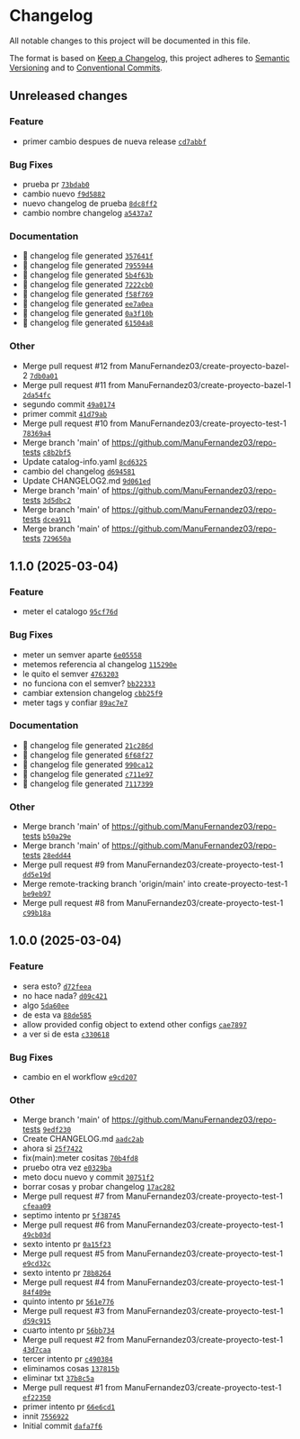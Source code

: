 # Changelog

All notable changes to this project will be documented in this file.

The format is based on [Keep a Changelog](https://keepachangelog.com/en/1.0.0/), this project adheres to [Semantic Versioning](https://semver.org/spec/v2.0.0.html) and to [Conventional Commits](https://www.conventionalcommits.org/en/v1.0.0/).

## Unreleased changes

### Feature
- primer cambio despues de nueva release [`cd7abbf`](https://github.com/ManuFernandez03/repo-tests/commit/cd7abbf)

### Bug Fixes
- prueba pr [`73bdab0`](https://github.com/ManuFernandez03/repo-tests/commit/73bdab0)
- cambio nuevo [`f9d5882`](https://github.com/ManuFernandez03/repo-tests/commit/f9d5882)
- nuevo changelog de prueba [`8dc8ff2`](https://github.com/ManuFernandez03/repo-tests/commit/8dc8ff2)
- cambio nombre changelog [`a5437a7`](https://github.com/ManuFernandez03/repo-tests/commit/a5437a7)

### Documentation
- :robot: changelog file generated [`357641f`](https://github.com/ManuFernandez03/repo-tests/commit/357641f)
- :robot: changelog file generated [`7955944`](https://github.com/ManuFernandez03/repo-tests/commit/7955944)
- :robot: changelog file generated [`5b4f63b`](https://github.com/ManuFernandez03/repo-tests/commit/5b4f63b)
- :robot: changelog file generated [`7222cb0`](https://github.com/ManuFernandez03/repo-tests/commit/7222cb0)
- :robot: changelog file generated [`f58f769`](https://github.com/ManuFernandez03/repo-tests/commit/f58f769)
- :robot: changelog file generated [`ee7a0ea`](https://github.com/ManuFernandez03/repo-tests/commit/ee7a0ea)
- :robot: changelog file generated [`0a3f10b`](https://github.com/ManuFernandez03/repo-tests/commit/0a3f10b)
- :robot: changelog file generated [`61504a8`](https://github.com/ManuFernandez03/repo-tests/commit/61504a8)

### Other
- Merge pull request #12 from ManuFernandez03/create-proyecto-bazel-2 [`7db0a01`](https://github.com/ManuFernandez03/repo-tests/commit/7db0a01)
- Merge pull request #11 from ManuFernandez03/create-proyecto-bazel-1 [`2da54fc`](https://github.com/ManuFernandez03/repo-tests/commit/2da54fc)
- segundo commit [`49a0174`](https://github.com/ManuFernandez03/repo-tests/commit/49a0174)
- primer commit [`41d79ab`](https://github.com/ManuFernandez03/repo-tests/commit/41d79ab)
- Merge pull request #10 from ManuFernandez03/create-proyecto-test-1 [`78369a4`](https://github.com/ManuFernandez03/repo-tests/commit/78369a4)
- Merge branch 'main' of https://github.com/ManuFernandez03/repo-tests [`c8b2bf5`](https://github.com/ManuFernandez03/repo-tests/commit/c8b2bf5)
- Update catalog-info.yaml [`8cd6325`](https://github.com/ManuFernandez03/repo-tests/commit/8cd6325)
- cambio del changelog [`d694581`](https://github.com/ManuFernandez03/repo-tests/commit/d694581)
- Update CHANGELOG2.md [`9d061ed`](https://github.com/ManuFernandez03/repo-tests/commit/9d061ed)
- Merge branch 'main' of https://github.com/ManuFernandez03/repo-tests [`3d5dbc2`](https://github.com/ManuFernandez03/repo-tests/commit/3d5dbc2)
- Merge branch 'main' of https://github.com/ManuFernandez03/repo-tests [`dcea911`](https://github.com/ManuFernandez03/repo-tests/commit/dcea911)
- Merge branch 'main' of https://github.com/ManuFernandez03/repo-tests [`729650a`](https://github.com/ManuFernandez03/repo-tests/commit/729650a)

## 1.1.0 (2025-03-04)

### Feature
- meter el catalogo [`95cf76d`](https://github.com/ManuFernandez03/repo-tests/commit/95cf76d)

### Bug Fixes
- meter un semver aparte [`6e05558`](https://github.com/ManuFernandez03/repo-tests/commit/6e05558)
- metemos referencia al changelog [`115290e`](https://github.com/ManuFernandez03/repo-tests/commit/115290e)
- le quito el semver [`4763203`](https://github.com/ManuFernandez03/repo-tests/commit/4763203)
- no funciona con el semver? [`bb22333`](https://github.com/ManuFernandez03/repo-tests/commit/bb22333)
- cambiar extension changelog [`cbb25f9`](https://github.com/ManuFernandez03/repo-tests/commit/cbb25f9)
- meter tags y confiar [`89ac7e7`](https://github.com/ManuFernandez03/repo-tests/commit/89ac7e7)

### Documentation
- :robot: changelog file generated [`21c286d`](https://github.com/ManuFernandez03/repo-tests/commit/21c286d)
- :robot: changelog file generated [`6f68f27`](https://github.com/ManuFernandez03/repo-tests/commit/6f68f27)
- :robot: changelog file generated [`990ca12`](https://github.com/ManuFernandez03/repo-tests/commit/990ca12)
- :robot: changelog file generated [`c711e97`](https://github.com/ManuFernandez03/repo-tests/commit/c711e97)
- :robot: changelog file generated [`7117399`](https://github.com/ManuFernandez03/repo-tests/commit/7117399)

### Other
- Merge branch 'main' of https://github.com/ManuFernandez03/repo-tests [`b50a29e`](https://github.com/ManuFernandez03/repo-tests/commit/b50a29e)
- Merge branch 'main' of https://github.com/ManuFernandez03/repo-tests [`28edd44`](https://github.com/ManuFernandez03/repo-tests/commit/28edd44)
- Merge pull request #9 from ManuFernandez03/create-proyecto-test-1 [`dd5e19d`](https://github.com/ManuFernandez03/repo-tests/commit/dd5e19d)
- Merge remote-tracking branch 'origin/main' into create-proyecto-test-1 [`be9eb97`](https://github.com/ManuFernandez03/repo-tests/commit/be9eb97)
- Merge pull request #8 from ManuFernandez03/create-proyecto-test-1 [`c99b18a`](https://github.com/ManuFernandez03/repo-tests/commit/c99b18a)

## 1.0.0 (2025-03-04)

### Feature
- sera esto? [`d72feea`](https://github.com/ManuFernandez03/repo-tests/commit/d72feea)
- no hace nada? [`d09c421`](https://github.com/ManuFernandez03/repo-tests/commit/d09c421)
- algo [`5da60ee`](https://github.com/ManuFernandez03/repo-tests/commit/5da60ee)
- de esta va [`88de585`](https://github.com/ManuFernandez03/repo-tests/commit/88de585)
- allow provided config object to extend other configs [`cae7897`](https://github.com/ManuFernandez03/repo-tests/commit/cae7897)
- a ver si de esta [`c330618`](https://github.com/ManuFernandez03/repo-tests/commit/c330618)

### Bug Fixes
- cambio en el workflow [`e9cd207`](https://github.com/ManuFernandez03/repo-tests/commit/e9cd207)

### Other
- Merge branch 'main' of https://github.com/ManuFernandez03/repo-tests [`9edf230`](https://github.com/ManuFernandez03/repo-tests/commit/9edf230)
- Create CHANGELOG.md [`aadc2ab`](https://github.com/ManuFernandez03/repo-tests/commit/aadc2ab)
- ahora si [`25f7422`](https://github.com/ManuFernandez03/repo-tests/commit/25f7422)
- fix(main):meter cositas [`70b4fd8`](https://github.com/ManuFernandez03/repo-tests/commit/70b4fd8)
- pruebo otra vez [`e0329ba`](https://github.com/ManuFernandez03/repo-tests/commit/e0329ba)
- meto docu nuevo y commit [`30751f2`](https://github.com/ManuFernandez03/repo-tests/commit/30751f2)
- borrar cosas y probar changelog [`17ac282`](https://github.com/ManuFernandez03/repo-tests/commit/17ac282)
- Merge pull request #7 from ManuFernandez03/create-proyecto-test-1 [`cfeaa09`](https://github.com/ManuFernandez03/repo-tests/commit/cfeaa09)
- septimo intento pr [`5f38745`](https://github.com/ManuFernandez03/repo-tests/commit/5f38745)
- Merge pull request #6 from ManuFernandez03/create-proyecto-test-1 [`49cb03d`](https://github.com/ManuFernandez03/repo-tests/commit/49cb03d)
- sexto intento pr [`0a15f23`](https://github.com/ManuFernandez03/repo-tests/commit/0a15f23)
- Merge pull request #5 from ManuFernandez03/create-proyecto-test-1 [`e9cd32c`](https://github.com/ManuFernandez03/repo-tests/commit/e9cd32c)
- sexto intento pr [`78b8264`](https://github.com/ManuFernandez03/repo-tests/commit/78b8264)
- Merge pull request #4 from ManuFernandez03/create-proyecto-test-1 [`84f409e`](https://github.com/ManuFernandez03/repo-tests/commit/84f409e)
- quinto intento pr [`561e776`](https://github.com/ManuFernandez03/repo-tests/commit/561e776)
- Merge pull request #3 from ManuFernandez03/create-proyecto-test-1 [`d59c915`](https://github.com/ManuFernandez03/repo-tests/commit/d59c915)
- cuarto intento pr [`56bb734`](https://github.com/ManuFernandez03/repo-tests/commit/56bb734)
- Merge pull request #2 from ManuFernandez03/create-proyecto-test-1 [`43d7caa`](https://github.com/ManuFernandez03/repo-tests/commit/43d7caa)
- tercer intento pr [`c490384`](https://github.com/ManuFernandez03/repo-tests/commit/c490384)
- eliminamos cosas [`137815b`](https://github.com/ManuFernandez03/repo-tests/commit/137815b)
- eliminar txt [`37b8c5a`](https://github.com/ManuFernandez03/repo-tests/commit/37b8c5a)
- Merge pull request #1 from ManuFernandez03/create-proyecto-test-1 [`ef22350`](https://github.com/ManuFernandez03/repo-tests/commit/ef22350)
- primer intento pr [`66e6cd1`](https://github.com/ManuFernandez03/repo-tests/commit/66e6cd1)
- innit [`7556922`](https://github.com/ManuFernandez03/repo-tests/commit/7556922)
- Initial commit [`dafa7f6`](https://github.com/ManuFernandez03/repo-tests/commit/dafa7f6)

